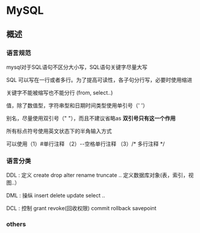 # MySQL

## 概述

### 语言规范

mysql对于SQL语句不区分大小写，SQL语句关键字尽量大写

SQL 可以写在一行或者多行。为了提高可读性，各子句分行写，必要时使用缩进

关键字不能被缩写也不能分行 (from, select..)

值，除了数值型，字符串型和日期时间类型使用单引号（' '）

别名，尽量使用双引号（" "），而且不建议省略as  **双引号只有这一个作用**

所有标点符号使用英文状态下的半角输入方式

可以使用（1）#单行注释 （2）--空格单行注释 （3）/* 多行注释 */

### 语言分类

DDL : 定义 create drop alter rename truncate .. 定义数据库对象(表，索引，视图..）

DML : 操纵  insert delete update select ..

DCL : 控制 grant revoke(回收权限) commit rollback savepoint



### others
